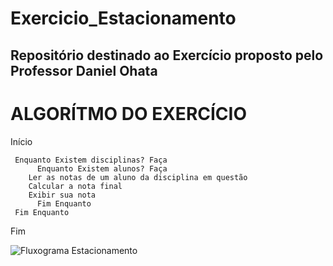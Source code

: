 # Exercicio_Estacionamento
## Repositório destinado ao Exercício proposto pelo Professor Daniel Ohata

# ALGORÍTMO DO EXERCÍCIO

Início

```
 Enquanto Existem disciplinas? Faça
      Enquanto Existem alunos? Faça
	Ler as notas de um aluno da disciplina em questão
	Calcular a nota final
	Exibir sua nota
      Fim Enquanto
 Fim Enquanto    
```

Fim


![Fluxograma Estacionamento](https://user-images.githubusercontent.com/69513119/169891619-09c33b99-a9dd-4732-ad91-47e8edfe747d.png)
